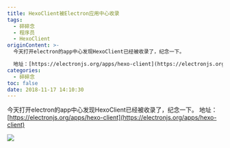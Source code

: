 ```yaml
---
title: HexoClient被Electron应用中心收录
tags:
  - 碎碎念
  - 程序员
  - HexoClient
originContent: >-
  今天打开electron的app中心发现HexoClient已经被收录了，纪念一下。

  地址：[https://electronjs.org/apps/hexo-client](https://electronjs.org/apps/hexo-client)
categories:
  - 碎碎念
toc: false
date: 2018-11-17 14:10:30
---
```


今天打开electron的app中心发现HexoClient已经被收录了，纪念一下。
地址：[https://electronjs.org/apps/hexo-client](https://electronjs.org/apps/hexo-client)

![](http://qiniu.mnclub.club/381fb84740fb2a5801df031af1c41a0f!detail)
